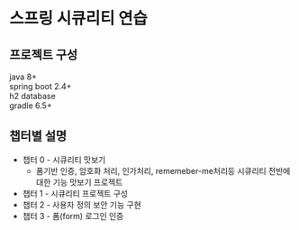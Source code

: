 # 스프링 시큐리티 연습

## 프로젝트 구성
java 8+  
spring boot 2.4+  
h2 database  
gradle 6.5+
## 챕터별 설명
 - 챕터 0 - 시큐리티 맛보기
    - 폼기반 인증, 암호화 처리, 인가처리, rememeber-me처리등 시큐리티 전반에 대한 기능 맛보기 프로젝트  
 - 챕터 1 - 시큐리티 프로젝트 구성
 - 챕터 2 - 사용자 정의 보안 기능 구현
 - 챕터 3 - 폼(form) 로그인 인증
